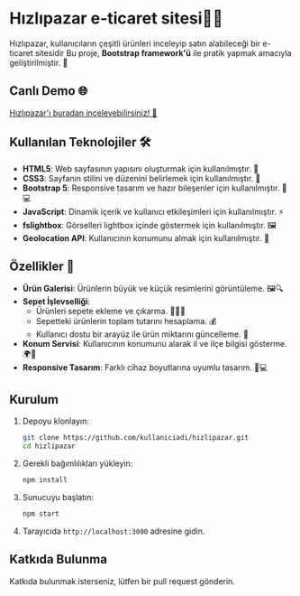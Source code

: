 # Hızlıpazar e-ticaret sitesi🛒✨
Hızlıpazar, kullanıcıların çeşitli ürünleri inceleyip satın alabileceği bir e-ticaret sitesidir 
Bu proje, **Bootstrap framework'ü** ile pratik yapmak amacıyla geliştirilmiştir. 🚀

## Canlı Demo 🌐

[Hızlıpazar'ı buradan inceleyebilirsiniz! 🚀](https://hizlipazar.netlify.app)

## Kullanılan Teknolojiler 🛠️

- **HTML5**: Web sayfasının yapısını oluşturmak için kullanılmıştır. 📄
- **CSS3**: Sayfanın stilini ve düzenini belirlemek için kullanılmıştır. 🎨
- **Bootstrap 5**: Responsive tasarım ve hazır bileşenler için kullanılmıştır. 📱💻
- **JavaScript**: Dinamik içerik ve kullanıcı etkileşimleri için kullanılmıştır. ⚡
- **fslightbox**: Görselleri lightbox içinde göstermek için kullanılmıştır. 🖼️
- **Geolocation API**: Kullanıcının konumunu almak için kullanılmıştır. 📍

## Özellikler 🌟

- **Ürün Galerisi**: Ürünlerin büyük ve küçük resimlerini görüntüleme. 🖼️🔍
- **Sepet İşlevselliği**:  
  - Ürünleri sepete ekleme ve çıkarma. 🛒➕➖  
  - Sepetteki ürünlerin toplam tutarını hesaplama. 💰  
  - Kullanıcı dostu bir arayüz ile ürün miktarını güncelleme. 🧮  
- **Konum Servisi**: Kullanıcının konumunu alarak il ve ilçe bilgisi gösterme. 🌍📍  
- **Responsive Tasarım**: Farklı cihaz boyutlarına uyumlu tasarım. 📱💻

## Kurulum

1. Depoyu klonlayın:
   ```bash
   git clone https://github.com/kullaniciadi/hizlipazar.git
   cd hizlipazar
   ```

2. Gerekli bağımlılıkları yükleyin:
   ```bash
   npm install
   ```

3. Sunucuyu başlatın:
   ```bash
   npm start
   ```

4. Tarayıcıda `http://localhost:3000` adresine gidin.

## Katkıda Bulunma

Katkıda bulunmak isterseniz, lütfen bir pull request gönderin.



